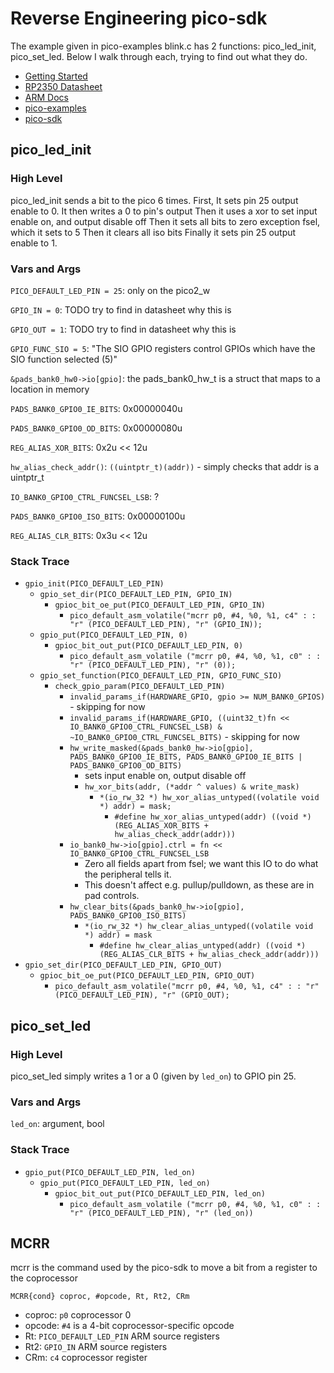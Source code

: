 # Reverse Engineering pico-sdk

The example given in pico-examples blink.c has 2 functions: pico_led_init, pico_set_led.
Below I walk through each, trying to find out what they do.

- [Getting Started](https://datasheets.raspberrypi.com/pico/getting-started-with-pico.pdf)
- [RP2350 Datasheet](https://datasheets.raspberrypi.com/rp2350/rp2350-datasheet.pdf)
- [ARM Docs](https://developer.arm.com/documentation/ddi0553/latest/)
- [pico-examples](https://github.com/raspberrypi/pico-examples)
- [pico-sdk](https://github.com/raspberrypi/pico-sdk)

## pico_led_init

### High Level

pico_led_init sends a bit to the pico 6 times.
First, It sets pin 25 output enable to 0.
It then writes a 0 to pin's output
Then it uses a xor to set input enable on, and output disable off
Then it sets all bits to zero exception fsel, which it sets to 5
Then it clears all iso bits
Finally it sets pin 25 output enable to 1.

### Vars and Args

`PICO_DEFAULT_LED_PIN = 25`: only on the pico2_w

`GPIO_IN = 0`: TODO try to find in datasheet why this is

`GPIO_OUT = 1`: TODO try to find in datasheet why this is

`GPIO_FUNC_SIO = 5`: "The SIO GPIO registers control GPIOs which have the SIO function selected (5)"

`&pads_bank0_hw0->io[gpio]`: the pads_bank0_hw_t is a struct that maps to a location in memory

`PADS_BANK0_GPIO0_IE_BITS`: 0x00000040u

`PADS_BANK0_GPIO0_OD_BITS`: 0x00000080u

`REG_ALIAS_XOR_BITS`: 0x2u << 12u

`hw_alias_check_addr()`: `((uintptr_t)(addr))` - simply checks that addr is a uintptr_t

`IO_BANK0_GPIO0_CTRL_FUNCSEL_LSB`: ?

`PADS_BANK0_GPIO0_ISO_BITS`: 0x00000100u

`REG_ALIAS_CLR_BITS`: 0x3u << 12u

### Stack Trace

- `gpio_init(PICO_DEFAULT_LED_PIN)`
  - `gpio_set_dir(PICO_DEFAULT_LED_PIN, GPIO_IN)`
    - `gpioc_bit_oe_put(PICO_DEFAULT_LED_PIN, GPIO_IN)`
      - `pico_default_asm_volatile("mcrr p0, #4, %0, %1, c4" : : "r" (PICO_DEFAULT_LED_PIN), "r" (GPIO_IN));`
  - `gpio_put(PICO_DEFAULT_LED_PIN, 0)`
    - `gpioc_bit_out_put(PICO_DEFAULT_LED_PIN, 0)`
      - `pico_default_asm_volatile ("mcrr p0, #4, %0, %1, c0" : : "r" (PICO_DEFAULT_LED_PIN), "r" (0));`
  - `gpio_set_function(PICO_DEFAULT_LED_PIN, GPIO_FUNC_SIO)`
    - `check_gpio_param(PICO_DEFAULT_LED_PIN)`
      - `invalid_params_if(HARDWARE_GPIO, gpio >= NUM_BANK0_GPIOS)` - skipping for now
      - `invalid_params_if(HARDWARE_GPIO, ((uint32_t)fn << IO_BANK0_GPIO0_CTRL_FUNCSEL_LSB) & ~IO_BANK0_GPIO0_CTRL_FUNCSEL_BITS)` - skipping for now
      - `hw_write_masked(&pads_bank0_hw->io[gpio], PADS_BANK0_GPIO0_IE_BITS, PADS_BANK0_GPIO0_IE_BITS | PADS_BANK0_GPIO0_OD_BITS)`
        - sets input enable on, output disable off
        - `hw_xor_bits(addr, (*addr ^ values) & write_mask)`
          - `*(io_rw_32 *) hw_xor_alias_untyped((volatile void *) addr) = mask;`
            - `#define hw_xor_alias_untyped(addr) ((void *)(REG_ALIAS_XOR_BITS + hw_alias_check_addr(addr)))`
      - `io_bank0_hw->io[gpio].ctrl = fn << IO_BANK0_GPIO0_CTRL_FUNCSEL_LSB`
        - Zero all fields apart from fsel; we want this IO to do what the peripheral tells it.
        - This doesn't affect e.g. pullup/pulldown, as these are in pad controls.
      - `hw_clear_bits(&pads_bank0_hw->io[gpio], PADS_BANK0_GPIO0_ISO_BITS)`
        - `*(io_rw_32 *) hw_clear_alias_untyped((volatile void *) addr) = mask`
          - `#define hw_clear_alias_untyped(addr) ((void *)(REG_ALIAS_CLR_BITS + hw_alias_check_addr(addr)))`
- `gpio_set_dir(PICO_DEFAULT_LED_PIN, GPIO_OUT)`
  - `gpioc_bit_oe_put(PICO_DEFAULT_LED_PIN, GPIO_OUT)`
    - `pico_default_asm_volatile("mcrr p0, #4, %0, %1, c4" : : "r" (PICO_DEFAULT_LED_PIN), "r" (GPIO_OUT);`

## pico_set_led

### High Level

pico_set_led simply writes a 1 or a 0 (given by `led_on`) to GPIO pin 25.

### Vars and Args

`led_on`: argument, bool

### Stack Trace

- `gpio_put(PICO_DEFAULT_LED_PIN, led_on)`
  - `gpio_put(PICO_DEFAULT_LED_PIN, led_on)`
    - `gpioc_bit_out_put(PICO_DEFAULT_LED_PIN, led_on)`
      - `pico_default_asm_volatile ("mcrr p0, #4, %0, %1, c0" : : "r" (PICO_DEFAULT_LED_PIN), "r" (led_on))`

## MCRR

mcrr is the command used by the pico-sdk to move a bit from a register to the coprocessor

`MCRR{cond} coproc, #opcode, Rt, Rt2, CRm`

- coproc: `p0`
  coprocessor 0
- opcode: `#4`
  is a 4-bit coprocessor-specific opcode
- Rt: `PICO_DEFAULT_LED_PIN`
  ARM source registers
- Rt2: `GPIO_IN`
  ARM source registers
- CRm: `c4`
  coprocessor register

